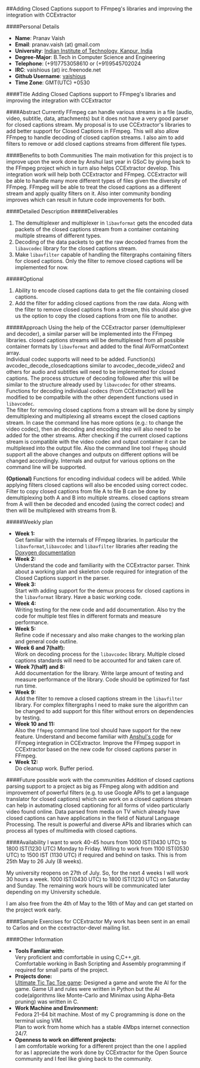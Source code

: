 ##Adding Closed Captions support to FFmpeg's libraries and improving the integration with CCExtractor

####Personal Details
* **Name**: Pranav Vaish
* **Email**: pranav.vaish (at) gmail.com
* **University**: [Indian Institute of Technology, Kanpur, India](http://www.iitk.ac.in)
* **Degree-Major**: B.Tech in Computer Science and Engineering
* **Telephone**: (+91)7753058610 or (+91)9545702024
* **IRC**: vaishious (at) irc.freenode.net
* **Github Username**: [vaishious](https://github.com/vaishious)
* **Time Zone**: GMT(UTC) +0530

####Title
Adding Closed Captions support to FFmpeg's libraries and improving the integration with CCExtractor

####Abstract
Currently FFmpeg can handle various streams in a file (audio, video, subtitle, data, attachments) but it does not have a very good parser for closed captions stream. My proposal is to use CCExtractor's libraries to add better support for Closed Captions in FFmpeg. This will also allow FFmpeg to handle decoding of closed caption streams. I also aim to add filters to remove or add closed captions streams from different file types.

####Benefits to both Communities
The main motivation for this project is to improve upon the work done by Anshul last year in GSoC by giving back to the FFmpeg project which in turn also helps CCExtractor develop. This integration work will help both CCExtractor and FFmpeg. CCExtractor will be able to handle many more different types of files given the diversity of FFmpeg. FFmpeg will be able to treat the closed captions as a different stream and apply quality filters on it. Also inter community bonding improves which can result in future code improvements for both.

####Detailed Description
#####Deliverables
1. The demultiplexer and multiplexer in `libavformat` gets the encoded data packets of the closed captions stream from a container containing multiple streams of different types.
2. Decoding of the data packets to get the raw decoded frames from the `libavcodec` library for the closed captions stream.
3. Make `libavfilter` capable of handling the filtergraphs containing filters for closed captions. Only the filter to remove closed captions will be implemented for now.

#####Optional
1. Ability to encode closed captions data to get the file containing closed captions.
2. Add the filter for adding closed captions from the raw data. Along with the filter to remove closed captions from a stream, this should also give us the option to copy the closed captions from one file to another.

#####Approach
Using the help of the CCExtractor parser (demultiplexer and decoder), a similar parser will be implemented into the FFmpeg libraries.
closed captions streams will be demultiplexed from all possible container formats by `libavformat` and added to the final AVFormatContext array.  
Individual codec supports will need to be added. Function(s) avcodec\_decode\_closedcaptions similar to avcodec\_decode\_video2 and others for audio and subtitles will need to be implemented for closed captions. The process structure of decoding followed after this will be similar to the structure already used by `libavcodec` for other streams. Functions for decoding individual codecs (from CCExtractor) will be modified to be compatbile with the other dependent functions used in `libavcodec`.  
The filter for removing closed captions from a stream will be done by simply demultiplexing and multiplexing all streams except the closed captions stream. In case the command line has more options (e.g.: to change the video codec), then an decoding and encoding step will also need to be added for the other streams. After checking if the current closed captions stream is compatible with the video codec and output container it can be multiplexed into the output file. 
Also the command line tool `ffmpeg` should support all the above changes and outputs on different options will be changed accordingly. Internals and output for various options on the command line will be supported.

**(Optional)** Functions for encoding individual codecs will be added. While applying filters closed captions will also be encoded using correct codec. Filter to copy closed captions from file A to file B can be done by demultiplexing both A and B into multiple streams. closed captions stream from A will then be decoded and encoded (using the correct codec) and then will be multiplexed with streams from B.  

#####Weekly plan
* **Week 1:**  
 Get familiar with the internals of FFmpeg libraries. In particular the `libavformat`,`libavcodec` and `libavfilter` libraries after reading the [Doxygen documentation](https://www.ffmpeg.org/doxygen/trunk/index.html)
* **Week 2:**  
 Understand the code and familiarity with the CCExtractor parser. Think about a working plan and skeleton code required for integration of the Closed Captions support in the parser.
* **Week 3:**  
 Start with adding support for the demux process for closed captions in the `libavformat` library. Have a basic working code.
* **Week 4:**  
 Writing testing for the new code and add documentation. Also try the code for multiple test files in different formats and measure performance.
* **Week 5:**  
 Refine code if necessary and also make changes to the working plan and general code outline.
* **Week 6 and 7(half):**  
 Work on decoding process for the `libavcodec` library. Multiple closed captions standards will need to be accounted for and taken care of. 
* **Week 7(half) and 8:**  
 Add documentation for the library. Write large amount of testing and measure performance of the library. Code should be optimized for fast run time.
* **Week 9:**  
 Add the filter to remove a closed captions stream in the `libavfilter` library. For complex filtergraphs I need to make sure the algorithm can be changed to add support for this filter without errors on dependencies by testing.
* **Week 10 and 11:**  
 Also the `ffmpeg` command line tool should have support for the new feature. 
 Understand and become familiar with [Anshul's code](https://www.google-melange.com/gsoc/project/details/google/gsoc2014/anshul_bits/5757334940811264) for FFmpeg integration in CCExtractor. Improve the FFmpeg support in CCExtractor based on the new code for closed captions parser in FFmpeg.
* **Week 12:**  
 Do cleanup work. Buffer period.

####Future possible work with the communities
Addition of closed captions parsing support to a project as big as FFmpeg along with addition and improvement of powerful filters (e.g. to use Google APIs to get a language translator for closed captions) which can work on a closed captions stream can help in automating closed captioning for all forms of video particularly video found online. Data parsed from media on TV which already have closed captions can have applications in the field of Natural Language Processing. The result is powerful and diverse APIs and libraries which can process all types of multimedia with closed captions.

####Availability
I want to work 40-45 hours from 1000 IST(0430 UTC) to 1800 IST(1230 UTC) Monday to Friday. Willing to work from 1100 IST(0530 UTC) to 1500 IST (1130 UTC) if required and behind on tasks. This is from 25th May to 26 July (8 weeks).

My university reopens on 27th of July. So, for the next 4 weeks I will work 30 hours a week. 1000 IST(0430 UTC) to 1800 IST(1230 UTC) on Saturday and Sunday. The remaining work hours will be communicated later depending on my University schedule.

I am also free from the 4th of May to the 16th of May and can get started on the project work early.

####Sample Exercises for CCExtractor
My work has been sent in an email to Carlos and on the ccextractor-devel mailing list.

####Other Information
* **Tools Familiar with:**  
 Very proficient and comfortable in using C,C++,git.  
 Comfortable working in Bash Scripting and Assembly programming if required for small parts of the project.
* **Projects done:**  
 [Ultimate Tic Tac Toe game](https://github.com/anandsinghkunwar/pransa-tictactoe): Designed a game and wrote the AI for the game. Game UI and rules were written in Python but the AI code(algorithms like Monte-Carlo and Minimax using Alpha-Beta pruning) was written in C.
* **Work Machine and Environment:**  
 Fedora 21-64 bit machine. Most of my C programming is done on the terminal using VIM.  
 Plan to work from home which has a stable 4Mbps internet connection 24/7.
* **Openness to work on different projects:**  
 I am comfortable working for a different project than the one I applied for as I appreciate the work done by CCExtractor for the Open Source community and I feel like giving back to the community.
